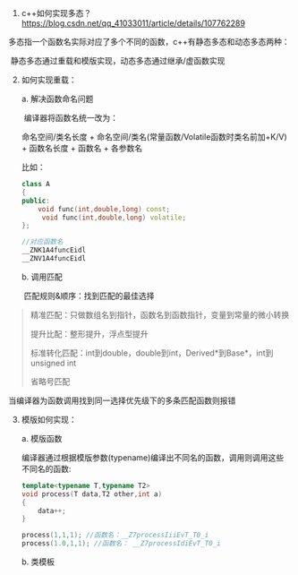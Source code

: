 1. c++如何实现多态？https://blog.csdn.net/qq_41033011/article/details/107762289

​	多态指一个函数名实际对应了多个不同的函数，c++有静态多态和动态多态两种：

​	静态多态通过重载和模版实现，动态多态通过继承/虚函数实现

2. 如何实现重载：

   a. 解决函数命名问题

   ​	编译器将函数名统一改为：

   命名空间/类名长度 + 命名空间/类名(常量函数/Volatile函数时类名前加+K/V) + 函数名长度 + 函数名 + 各参数名

   比如：

   ```c++
   class A
   {
   public:
       void func(int,double,long) const;
     	void func(int,double,long) volatile;
   };
   
   //对应函数名
   __ZNK1A4funcEidl
   __ZNV1A4funcEidl
   ```

   b. 调用匹配

   ​	匹配规则&顺序：找到匹配的最佳选择

>精准匹配：只做数组名到指针，函数名到函数指针，变量到常量的微小转换
>
>提升比配：整形提升，浮点型提升
>
>标准转化匹配：int到double，double到int，Derived\*到Base*，int到unsigned int
>
>省略号匹配

当编译器为函数调用找到同一选择优先级下的多条匹配函数则报错

3. 模版如何实现：

   a. 模版函数

   ​	编译器通过根据模版参数(typename)编译出不同名的函数，调用则调用这些不同名的函数:

   ```c++
   template<typename T,typename T2>
   void process(T data,T2 other,int a)
   {
       data++;
   }
   
   process(1,1,1); //函数名：__Z7processIiiEvT_T0_i
   process(1.0,1,1); //函数名： __Z7processIdiEvT_T0_i
   ```

   b. 类模板

   ​	
